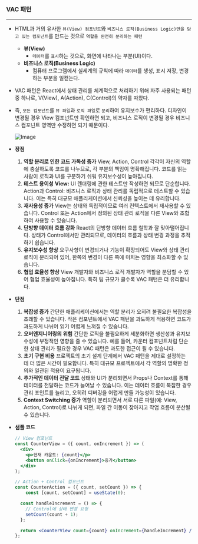 ### VAC 패턴

---

- HTML과 거의 유사한 `뷰(View) 컴포넌트`와 `비즈니스 로직(Business Logic)만을 담고 있는 컴포넌트`를 만드는 것으로 `역할을 완전히 분리하는 패턴`
    - **뷰(View)**
        - `데이터`를 `표시`하는 것으로, 화면에 나타나는 부분(UI)이다.
    - **비즈니스 로직(Business Logic)**
        - 컴퓨터 프로그램에서 실세계의 규칙에 따라 `데이터`를 생성, 표시 저장, 변경하는 부분을 일컫는다.

- VAC 패턴은 React에서 상태 관리를 체계적으로 처리하기 위해 자주 사용되는 패턴 중 하나로,  V(View), A(Action), C(Control)의 약자를 따왔다.
- 즉, `모든 컴포넌트`를 `뷰 파일`과 `로직 파일`로 `분리`하여 유지보수가 편리하다. 디자인이 변경될 경우 View 컴포넌트만 확인하면 되고, 비즈니스 로직이 변경될 경우 비즈니스 컴포넌트 영역만 수정하면 되기 때문이다.
    
    ![Image](https://github.com/user-attachments/assets/0e588c0b-3179-4490-84ac-d5ec0307d51b)
    

- **장점**
    1. **역할 분리로 인한 코드 가독성 증가**
    View, Action, Control 각각이 자신의 역할에 충실하도록 코드를 나누므로, 각 부분의 책임이 명확해집니다.
    코드를 읽는 사람이 로직과 UI를 구분하기 쉬워 유지보수성이 높아집니다.
    2. **테스트 용이성**
    **View:** UI 렌더링에 관한 테스트만 작성하면 되므로 단순합니다.
    Action과 Control: 비즈니스 로직과 상태 관리를 독립적으로 테스트할 수 있습니다.
    이는 특히 대규모 애플리케이션에서 신뢰성을 높이는 데 유리합니다.
    3. **재사용성 증가**
    View는 상태와 독립적이므로 여러 컨텍스트에서 재사용할 수 있습니다.
    Control 또는 Action에서 정의된 상태 관리 로직을 다른 View와 조합하여 사용할 수 있습니다.
    4. **단방향 데이터 흐름 강화**
    React의 단방향 데이터 흐름 철학과 잘 맞아떨어집니다.
    상태가 Control에서만 관리되므로, 데이터의 흐름과 상태 변경 과정을 추적하기 쉽습니다.
    5. **유지보수성 향상**
    요구사항이 변경되거나 기능이 확장되어도 View와 상태 관리 로직이 분리되어 있어, 한쪽의 변경이 다른 쪽에 미치는 영향을 최소화할 수 있습니다.
    6. **협업 효율성 향상**
    View 개발자와 비즈니스 로직 개발자가 역할을 분담할 수 있어 협업 효율성이 높아집니다.
    특히 팀 규모가 클수록 VAC 패턴은 더 유리합니다.

- **단점**
    1. **복잡성 증가**
    간단한 애플리케이션에서는 역할 분리가 오히려 불필요한 복잡성을 초래할 수 있습니다.
    작은 컴포넌트에서 VAC 패턴을 과도하게 적용하면 코드가 과도하게 나뉘어 읽기 어렵게 느껴질 수 있습니다.
    2. **오버엔지니어링의 위험**
    간단한 로직을 불필요하게 세분화하면 생산성과 유지보수성에 부정적인 영향을 줄 수 있습니다.
    예를 들어, 카운터 컴포넌트처럼 단순한 상태 관리가 필요한 경우 VAC 패턴은 과도한 접근이 될 수 있습니다.
    3. **초기 구현 비용**
    프로젝트의 초기 설계 단계에서 VAC 패턴을 제대로 설정하는 데 더 많은 시간이 필요합니다.
    특히 대규모 프로젝트에서 각 역할의 명확한 정의와 일관된 적용이 요구됩니다.
    4. **추가적인 데이터 전달 코드**
    상태와 UI가 분리되면서 Props나 Context를 통해 데이터를 전달하는 코드가 늘어날 수 있습니다.
    이는 데이터 흐름이 복잡한 경우 관리 포인트를 늘리고, 오히려 디버깅을 어렵게 만들 가능성이 있습니다.
    5. **Context Switching 증가**
    역할이 분리되면서 서로 다른 파일(예: View, Action, Control)로 나뉘게 되면, 파일 간 이동이 잦아지고 작업 흐름이 분산될 수 있습니다.

- **샘플 코드**
    
    ```jsx
    // View 컴포넌트
    const CounterView = ({ count, onIncrement }) => (
      <div>
        <p>현재 카운트: {count}</p>
        <button onClick={onIncrement}>증가</button>
      </div>
    );
    ```
    
    ```jsx
    // Action + Control 컴포넌트
    const CounterAction = ({ count, setCount }) => {
    	const [count, setCount] = useState(0);
    
      const handleIncrement = () => {
        // Control에 상태 변경 요청
        setCount(count + 1);
      };
    
      return <CounterView count={count} onIncrement={handleIncrement} />;
    };
    ```
